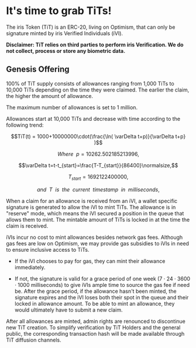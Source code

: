 # It's time to grab TiTs!

The iris Token (TiT) is an ERC-20, living on Optimism, that can only be signature minted by iris Verified Individuals (iVI).

**Disclaimer: TiT relies on third parties to perform iris Verification. We do not collect, process or store any biometric data.**

## Genesis Offering

100% of TiT supply consists of allowances ranging from 1,000 TiTs to 10,000 TiTs depending on the time they were claimed. The earlier the claim, the higher the amount of allowance. 

The maximum number of allowances is set to 1 million. 

Allowances start at 10,000 TiTs and decrease with time according to the following trend:

$$TiT(t) =  1000+10000000\cdot(\frac{\ln( \varDelta t+p)}{\varDelta t+p} )$$

$$Where \enspace p=10262.502185213996,$$

$$\varDelta t=t-t_{start}=\frac{T-T_{start}}{86400}\normalsize,$$

$$T_{start}=1692122400000,$$

$$and\enspace T\enspace is\enspace the\enspace current\enspace timestamp\enspace in\enspace milliseconds,$$



When a claim for an allowance is received from an iVI, a wallet specific signature is generated to allow the iVI to mint TiTs. The allowance is in "reserve" mode, which means the iVI secured a position in the queue that allows them to mint. The mintable amount of TiTs is locked in at the time the claim is received. 

iVIs incur no cost to mint allowances besides network gas fees. Although gas fees are low on Optimism, we may provide gas subsidies to iVIs in need to ensure inclusive access to TiTs.

- If the iVI chooses to pay for gas, they can mint their allowance immediately. 

- If not, the signature is valid for a grace period of one week (7 · 24 · 3600 · 1000 milliseconds) to give iVIs ample time to source the gas fee if need be. After the grace period, if the allowance hasn't been minted, the signature expires and the iVI loses both their spot in the queue and their locked in allowance amount. To be able to mint an allowance, they would ultimately have to submit a new claim.


After all allowances are minted, admin rights are renounced to discontinue new TiT creation. To simplify verification by TiT Holders and the general public, the corresponding transaction hash will be made available through TiT diffusion channels.